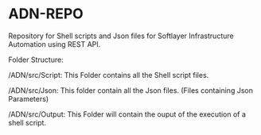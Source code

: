 # ADN-REPO
Repository for Shell scripts and Json files for Softlayer Infrastructure Automation using REST API.

Folder Structure:

/ADN/src/Script: This Folder contains all the Shell script files.

/ADN/src/Json: This folder contain all the Json files. (Files containing Json Parameters)

/ADN/src/Output: This Folder will contain the ouput of the execution of a shell script.
